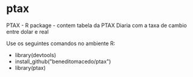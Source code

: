 # ptax

PTAX - R package - contem tabela da PTAX Diaria com a taxa de cambio entre dolar e real

Use os seguintes comandos no ambiente R:

- library(devtools)
- install_github("beneditomacedo/ptax")
- library(ptax)
